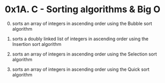 # 0x1A. C - Sorting algorithms & Big O

0.  sorts an array of integers in ascending order using the Bubble sort algorithm

1. sorts a doubly linked list of integers in ascending order using the Insertion sort algorithm

2. sorts an array of integers in ascending order using the Selection sort algorithm

3. sorts an array of integers in ascending order using the Quick sort algorithm